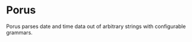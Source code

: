
Porus
======

Porus parses date and time data out of arbitrary strings with configurable
grammars.
